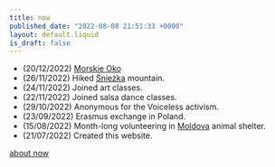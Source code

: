 ```yaml
---
title: now
published_date: "2022-08-08 21:51:33 +0000"
layout: default.liquid
is_draft: false
---
```



- (20/12/2022) <a href=poland.html#h1>Morskie Oko </a>
- (26/11/2022) Hiked <a href=poland.html>Śnieżka</a> mountain.
- (24/11/2022) Joined art classes.
- (22/11/2022) Joined salsa dance classes.
- (29/10/2022) Anonymous for the Voiceless activism.
- (23/09/2022) Erasmus exchange in Poland.
- (15/08/2022) Month-long volunteering in <a href=moldova.html>Moldova</a> animal shelter.
- (21/07/2022) Created this website.
<!-- - Learning web development -->
<!-- - Doing volunteering in Moldavia -->
<!-- - Practicing Socratic Dialogue -->
<!-- - Learning recipes -->

[about now](https://nownownow.com/about)
